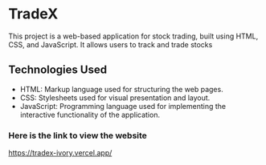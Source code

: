 # TradeX

This project is a web-based application for stock trading, built using HTML, CSS, and JavaScript. It allows users to track and trade stocks

## Technologies Used
* HTML: Markup language used for structuring the web pages.
* CSS: Stylesheets used for visual presentation and layout.
* JavaScript: Programming language used for implementing the interactive functionality of the application.

### Here is the link to view the website
https://tradex-ivory.vercel.app/
